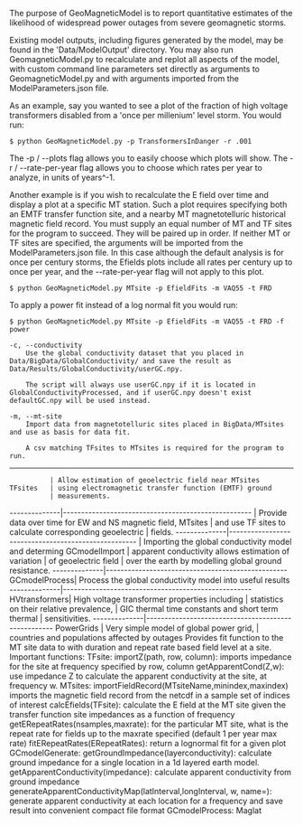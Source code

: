 The purpose of GeoMagneticModel is to report quantitative estimates of the likelihood of widespread power outages from severe geomagnetic storms.

Existing model outputs, including figures generated by the model, may be found in the 'Data/ModelOutput' directory. You may also run GeomagneticModel.py to recalculate and replot all aspects of the model, with custom command line parameters set directly as arguments to GeomagneticModel.py and with arguments imported from the ModelParameters.json file.

As an example, say you wanted to see a plot of the fraction of high voltage transformers disabled from a 'once per millenium' level storm. You would run: 

	$ python GeoMagneticModel.py -p TransformersInDanger -r .001

The -p / --plots flag allows you to easily choose which plots will show. The -r / --rate-per-year flag allows you to choose which rates per year to analyze, in units of years^-1.

Another example is if you wish to recalculate the E field over time and display a plot at a specific MT station. Such a plot requires specifying both an EMTF transfer function site, and a nearby MT magnetotelluric historical magnetic field record. You must supply an equal number of MT and TF sites for the program to succeed. They will be paired up in order. If neither MT or TF sites are specified, the arguments will be imported from the ModelParameters.json file. In this case although the default analysis is for once per century storms, the Efields plots include all rates per century up to once per year, and the --rate-per-year flag will not apply to this plot.

	$ python GeoMagneticModel.py MTsite -p EfieldFits -m VAQ55 -t FRD

To apply a power fit instead of a log normal fit you would run:

	$ python GeoMagneticModel.py MTsite -p EfieldFits -m VAQ55 -t FRD -f power
	
	-c, --conductivity
		Use the global conductivity dataset that you placed in  Data/BigData/GlobalConductivity/ and save the result as Data/Results/GlobalConductivity/userGC.npy.

		The script will always use userGC.npy if it is located in GlobalConductivityProcessed, and if userGC.npy doesn't exist defaultGC.npy will be used instead.

	-m, --mt-site
		Import data from magnetotelluric sites placed in BigData/MTsites and use as basis for data fit.

		A csv matching TFsites to MTsites is required for the program to run.  

___________________________________________________________________
			  | Allow estimation of geoelectric field near MTsites
	TFsites   | using electromagnetic transfer function (EMTF) ground
			  | measurements.
--------------|----------------------------------------------------
			  | Provide data over time for EW and NS magnetic field, 
	MTsites	  | and use TF sites to calculate corresponding geoelectric 
			  | fields.
--------------|----------------------------------------------------
			  | Importing the global conductivity model and determing
GCmodelImport | apparent conductivity allows estimation of variation 
			  |	of geoelectric field
			  | over the earth by modelling global ground resistance.
--------------|--------------------------------------------------
GCmodelProcess| Process the global conductivity model into useful results
--------------|----------------------------------------------------
HVtransformers| High voltage transformer properties including 
			  | statistics on their relative prevalence, 
			  | GIC thermal time constants and short term thermal 
			  | sensitivities.
--------------|----------------------------------------------------
  PowerGrids  | Very simple model of global power grid,
			  | countries and populations affected by outages
				Provides fit function to the MT site data to with duration and repeat rate based field level at a site.
Important functions:
	TFsite: 
		importZ(path, row, column): imports impedance for the site at frequency specified by row, column
		getApparentCond(Z,w): use impedance Z to calculate the apparent conductivity at the site, at frequency w.
	MTsites: 
		importFieldRecord(MTsiteName,minindex,maxindex) imports the magnetic field record from the netcdf in a sample set of indices of interest
		calcEfields(TFsite): calculate the E field at the MT site given the transfer function site impedances as a function of frequency
		getERepeatRates(nsamples,maxrate): for the particular MT site, what is the repeat rate for fields up to the maxrate specified (default 1 per year max rate)
		fitERepeatRates(ERepeatRates): return a lognormal fit for a given plot
	GCmodelGenerate:
		getGroundImpedance(layerconductivity): calculate ground impedance for a single location in a 1d layered earth model.
		getApparentConductivity(impedance): calculate apparent conductivity from ground impedance
		generateApparentConductivityMap(latInterval,longInterval, w, name=): generate apparent conductivity at each location for a frequency and save result into convenient compact file format
	GCmodelProcess:
		Maglat

